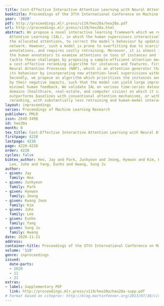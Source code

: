 ```yaml
---
title: Cost-Effective Interactive Attention Learning with Neural Attention Processes
booktitle: Proceedings of the 37th International Conference on Machine Learning
year: '2020'
pdf: http://proceedings.mlr.press/v119/heo20a/heo20a.pdf
url: http://proceedings.mlr.press/v119/heo20a.html
abstract: We propose a novel interactive learning framework which we refer to as Interactive
  Attention Learning (IAL), in which the human supervisors interactively manipulate
  the allocated attentions, to correct the model’s behaviour by updating the attention-generating
  network. However, such a model is prone to overfitting due to scarcity of human
  annotations, and requires costly retraining. Moreover, it is almost infeasible for
  the human annotators to examine attentions on tons of instances and features. We
  tackle these challenges by proposing a sample-efficient attention mechanism and
  a cost-effective reranking algorithm for instances and features. First, we propose
  Neural Attention Processes (NAP), which is an attention generator that can update
  its behaviour by incorporating new attention-level supervisions without any retraining.
  Secondly, we propose an algorithm which prioritizes the instances and the features
  by their negative impacts, such that the model can yield large improvements with
  minimal human feedback. We validate IAL on various time-series datasets from multiple
  domains (healthcare, real-estate, and computer vision) on which it significantly
  outperforms baselines with conventional attention mechanisms, or without cost-effective
  reranking, with substantially less retraining and human-model interaction cost.
layout: inproceedings
series: Proceedings of Machine Learning Research
publisher: PMLR
issn: 2640-3498
id: heo20a
month: 0
tex_title: Cost-Effective Interactive Attention Learning with Neural Attention Processes
firstpage: 4228
lastpage: 4238
page: 4228-4238
order: 4228
cycles: false
bibtex_author: Heo, Jay and Park, Junhyeon and Jeong, Hyewon and Kim, Kwang Joon and
  Lee, Juho and Yang, Eunho and Hwang, Sung Ju
author:
- given: Jay
  family: Heo
- given: Junhyeon
  family: Park
- given: Hyewon
  family: Jeong
- given: Kwang Joon
  family: Kim
- given: Juho
  family: Lee
- given: Eunho
  family: Yang
- given: Sung Ju
  family: Hwang
date: 2020-11-21
address: 
container-title: Proceedings of the 37th International Conference on Machine Learning
volume: '119'
genre: inproceedings
issued:
  date-parts:
  - 2020
  - 11
  - 21
extras:
- label: Supplementary PDF
  link: http://proceedings.mlr.press/v119/heo20a/heo20a-supp.pdf
# Format based on citeproc: http://blog.martinfenner.org/2013/07/30/citeproc-yaml-for-bibliographies/
---
```

